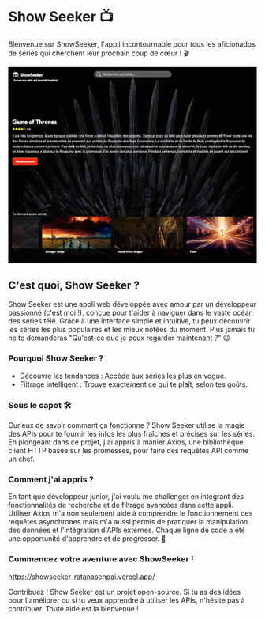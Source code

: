 # Show Seeker 📺

Bienvenue sur ShowSeeker, l'appli incontournable pour tous les aficionados de séries qui cherchent leur prochain coup de cœur ! 🎬

![Logo](https://github.com/RatanaSenpai/ShowSeeker/blob/main/ShowSeeker.png)

## C'est quoi, Show Seeker ?

Show Seeker est une appli web développée avec amour par un développeur passionné (c'est moi !), conçue pour t'aider à naviguer dans le vaste océan des séries télé. Grâce à une interface simple et intuitive, tu peux découvrir les séries les plus populaires et les mieux notées du moment. Plus jamais tu ne te demanderas "Qu'est-ce que je peux regarder maintenant ?" 😉

### Pourquoi Show Seeker ?

- Découvre les tendances : Accède aux séries les plus en vogue.
- Filtrage intelligent : Trouve exactement ce qui te plaît, selon tes goûts.


### Sous le capot 🛠
Curieux de savoir comment ça fonctionne ? Show Seeker utilise la magie des APIs pour te fournir les infos les plus fraîches et précises sur les séries. En plongeant dans ce projet, j'ai appris à manier Axios, une bibliothèque client HTTP basée sur les promesses, pour faire des requêtes API comme un chef.

### Comment j'ai appris ?
En tant que développeur junior, j'ai voulu me challenger en intégrant des fonctionnalités de recherche et de filtrage avancées dans cette appli. Utiliser Axios m'a non seulement aidé à comprendre le fonctionnement des requêtes asynchrones mais m'a aussi permis de pratiquer la manipulation des données et l'intégration d'APIs externes. Chaque ligne de code a été une opportunité d'apprendre et de progresser. 🚀

### Commencez votre aventure avec ShowSeeker !

https://showseeker-ratanasenpai.vercel.app/

Contribuez !
Show Seeker est un projet open-source. Si tu as des idées pour l'améliorer ou si tu veux apprendre à utiliser les APIs, n'hésite pas à contribuer. Toute aide est la bienvenue !
